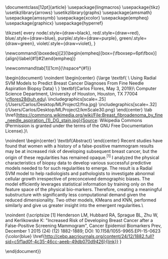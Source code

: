 \documentclass[12pt]{article}
\usepackage{lingmacros}
\usepackage{tikz}
\usetikzlibrary{arrows}
\usetikzlibrary{graphs}
\usepackage{amsmath}
\usepackage{amssymb}
\usepackage{xcolor}
\usepackage{empheq}
\usepackage{graphicx}
\usepackage{hyperref}

\tikzset{
  every node/.style={draw=black},
  red/.style={draw=red},
  blue/.style={draw=blue},
  purple/.style={draw=purple},
  green/.style={draw=green},
  violet/.style={draw=violet},
}

\newcommand{\boxedeq}[2]{\begin{empheq}[box={\fboxsep=6pt\fbox}]{align}\label{#1}#2\end{empheq}}

\newcommand\tab[1][1cm]{\hspace*{#1}}

\begin{document}
\noindent
\begin{center}
	{\large
	\textbf{ \\ Using Radial SVM Models to Predict Breast Cancer Diagnoses From Fine Needle Aspiration Biopsy Data}
	\\ } \textbf{Carlos Flores, May 3, 2019}\\
	Computer Science Department, University of Houston, Houston, TX 77004
	\\cflores28@uh.edu\\
	\includegraphics[scale=.25]{/Users/Carlos/Desktop/MLProject2/fna.jpg}
	\includegraphics[scale=.32]{/Users/Carlos/Desktop/MLProject2/kmScale30.png}
\end{center}
\tab
\href{https://commons.wikimedia.org/wiki/File:Breast_fibroadenoma_by_fine_needle_aspiration_(1)_DG_stain.jpg}{Source: Wikipedia Commons (Permission is granted under the terms of the GNU Free Documentation License).}\\

\noindent
\begin{center}
	\textbf{Abstract}
\end{center}
Recent studies have found that women with a history of a false-positive mammogram results may be at increased risk of developing subsequent breast cancer, but the origin of these regularities has remained opaque.$^{[1]}$ I analyzed the physical characteristics of biopsy data to develop various successful predictive models needed to for such regularities to emerge. The result is a Radial SVM model to help radiologists and pathologists to investigate abnormal cellular growth irrespective of preconceived demographic biases. The model efficiently leverages statistical information by training only on the feature space of the physical bio-markers. Therefore, creating a meaningful substructure with significantly less computational demand given the reduced dimensionality. Two other models, KMeans and KNN, performed similarly and give us greater insight into the emergent regularities.\\

\noindent
{\scriptsize $[1]$ Henderson LM, Hubbard RA, Sprague BL, Zhu W, and Kerlikowske K: "Increased Risk of Developing Breast Cancer after a False-Positive Screening Mammogram", Cancer Epidemiol Biomarkers Prev, December 1 2015 (24) (12) 1882-1889; DOI: 10.1158/1055-9965.EPI-15-0623 {\color{blue} \href{http://cebp.aacrjournals.org/content/24/12/1882.full?sid=c5f1ad0f-4c35-46cc-aeeb-49db070d9426}{link}}
}

\end{document}}